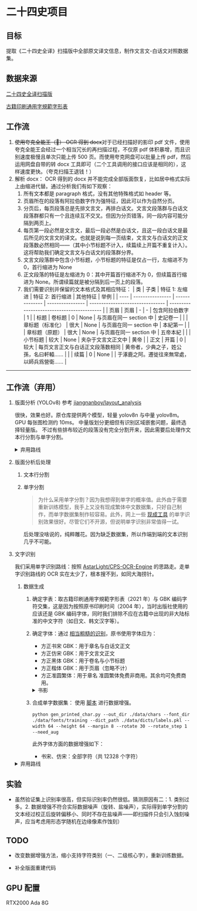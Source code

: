 # 二十四史项目

## 目标

提取《二十四史全译》扫描版中全部原文译文信息，制作文言文-白话文对照数据集。

## 数据来源

[二十四史全译扫描版](https://archive.org/details/er-shi-si-shi-fan-yi/%E4%BA%8C%E5%8D%81%E5%9B%9B%E5%8F%B2%E5%85%A8%E8%AF%91)

[古籍印刷通用字規範字形表](http://www.homeinmists.com/Standard_glyph_list.htm)

## 工作流
1. ~~使用夸克全能王（🤯） OCR 得到 docx~~对于已经扫描好的影印 pdf 文件，使用夸克全能王会经过一个相当冗长的再扫描过程，不仅原 pdf 体积暴增，而且识别速度极慢且单次只能上传 500 页。而使用夸克网盘可以批量上传 pdf，然后运用网盘自带的转 docx 工具即可（二个工具调用的接口应该是相同的），这样速度更快。（夸克扫描王退钱！）
2. 解析 docx：
   OCR 得到的 docx 并不能完成全部版面恢复，比如居中格式实际上由缩进代替。通过分析我们有如下观察：
   1. 所有文本都是 paragraph 格式，没有其他特殊格式如 header 等。
   2. 页眉所在的段落有阿拉伯数字作为强特征，因此可以作为自然分页。
   3. 分页后，每页段落总是先排文言文，再排白话文。文言文段落群与白话文段落群都只有一个且连续互不交叉。但因为分页错落，同一段内容可能分隔到两页上。
   4. 每页第一段必然是文言文，最后一段必然是白话文，且这一段白话文是最后所见的文言文的译文。也就是说到每一页结束，文言文与白话文的正文段落数必然相同——（其中小节标题不计入，续篇续上开篇不重复计入）。这将帮助我们确定文言文与白话文的段落群分界。
   5. 文言文段落群中包含小节标题，小节标题的特征是仅占一行，左缩进不为 0，首行缩进为 None
   6. 正文段落的特征是左缩进为 0：其中开篇首行缩进不为 0，但续篇首行缩进为 None。所谓续篇就是被分隔到后一页上的段落。
   7. 我们需要识别并保留的文本格式及其相应特征：
        | 类   | 子类             | 特征 1: 左缩进 | 特征 2: 首行缩进 | 其他特征                         | 举例                                       |
        | ---- | ---------------- | -------------- | ---------------- | -------------------------------- | ------------------------------------------ |
        | 页眉 | 页眉             | \-             | \-               | 包含阿拉伯数字                   | 1                                          |
        | 标题 | 卷标题           | 0              | None             | 与页眉在同一 section 中          | 史記卷一                                   |
        |      | 章标题（标准化） | 很大           | None             | 与页眉在同一 section 中          | 本紀第一                                   |
        |      | 章标题（原题）   | 很大           | None             | 与页眉在同一 section 中          | 五帝本紀                                   |
        |      | 小节标题         | 较大           | None             | 夹杂于文言文正文中               | 黄帝                                       |
        | 正文 | 开篇             | 0              | 较大             | 每页文言正文与白话正文段落数相同 | 黄帝者，少典之子，姓公孫，名曰軒轅……       |
        |      | 续篇             | 0              | None             |                                  | 于涿鹿之阿。遷徙往來無常處，以師兵爲營衛…… |

---

## 工作流（弃用）

1. 版面分析 (YOLOv8)
参考 [jiangnanboy/layout_analysis](https://github.com/jiangnanboy/layout_analysis)
    
    很快，效果也好。原仓库提供两个模型，轻量 yolov8n 与中量 yolov8m。GPU 每张图检测约 10ms。
    中量版划分更细但有识别区域嵌套问题，最终选择轻量版。
    不过有些排布较近的段落没有完全分割开来，因此需要后处理作文本行分割与单字分割。
    
    <details>
    <summary>弃用路线</summary>
    
    - [layout-parser](https://github.com/Layout-Parser/layout-parser)：detectron2 效果不好，主要是因为它没有在中文数据集上进行预训练。而中文数据集本身就比较少，这也增加了难度。
        
        > 该项目发完文章就不维护了，沽名钓誉耳。publish or perish？
        > 
    - [ppstructure](https://github.com/PaddlePaddle/PaddleOCR/blob/release/2.7/ppstructure/layout/README_ch.md)：非常垃圾。环境难配，屎山文档。
        
        > 能把文档也写成屎山，代码就更不用看了。这就是百度！
        > 
        
        </details>
        
2. 版面分析后处理
    1. 文本行分割
    2. 单字分割
        
        > 为什么采用单字分割？因为我想得到单字的概率值。此外由于需要重新训练模型，我手上又没有现成繁体中文数据集，只好自己制作，而单字数据集制作较容易。此外，网上一些 [现成工具](https://kandianguji.com/ocr) 的单字识别效果很好。尽管它们不开源，但说明单字识别非常值得一试。
        > 
        后处理没啥说的，纯粹雕花。因为缺乏数据集，所以作端到端的文本识别几乎不可能。
3. 文字识别
    
    我们采用单字识别路线：按照 [AstarLight/CPS-OCR-Engine](https://github.com/AstarLight/CPS-OCR-Engine) 的思路走。走单字识别路线的 OCR 实在太少了，根本搜不到，如同大海捞针。
    
    1. 数据生成
        1. 确定字表：取古籍印刷通用字規範字形表（2021 年）与 GBK 编码字符交集，这是因为按照原书印刷时间（2004 年），当时出版社使用的应该还是 GBK 编码字体，同时我们排除不应在古籍中出现的非大陆标准的中文字符（如日文、韩文汉字等）。
        2. 确定字体：通过 [相当粗糙的识别](https://www.likefont.com/)，原书使用字体应为：
            - 方正书宋 GBK：用于章名与白话文正文
            - 方正仿宋 GBK：用于文言文正文
            - 方正黑体 GBK：用于卷名与小节标题
            - 方正楷体 GBK：用于页眉（忽略不计）
            - 方正准圆繁体：用于章名
            准圆繁体免费非商用。其余均可免费商用。
            <details>
            <summary>书影</summary>
            
            ![./img.png](./img.png)
            
            </details>
            
        3. 合成单字数据集：
            使用 [脚本](https://github.com/AstarLight/CPS-OCR-Engine/blob/master/ocr/gen_printed_char.py) 进行数据增强。
            ```
            python gen_printed_char.py --out_dir ./data/chars --font_dir ./data/fonts/training --dict_path ./data/dicts/labels.pkl --width 64 --height 64 --margin 8 --rotate 30 --rotate_step 1 --need_aug
            ```
            此外字体方面的数据增强如下：
              - 书宋、仿宋：全部字符（共 12328 个字符）
              <!-- - 黑体：一级字对应的繁体字符 -->

    <details>
    <summary>弃用路线</summary>
    
    - [CnOCR](https://github.com/breezedeus/CnOCR?tab=readme-ov-file#%E7%B9%81%E4%BD%93%E4%B8%AD%E6%96%87%E8%AF%86%E5%88%AB)：原生模型不支持繁体中文，外部模型用的是 chinese_cht_PP-OCRv3，表现依旧拉胯。
    - [tesseract](https://github.com/tesseract-ocr/tesseract)：懒得试了，主要看到它的 [繁体中文数据集字典](https://github.com/tesseract-ocr/langdata/blob/main/chi_tra/chi_tra.wordlist) 一堆英文和不知所云的东西，就觉得它的 LSTM 又慢又多余。
    
    </details>
    

## 实验
- 虽然验证集上识别率很高，但实际识别率仍然很低。猜测原因有二：1. 类别过多。2. 数据增强不符合实际数据噪声（旋转、盐噪声），实际得到单字分割的文本经过校正后旋转偏移小、同时不存在盐噪声——即扫描件只会引入蚀刻噪声，应当考虑用形态学随机在边缘像素作蚀刻）

## TODO

- 改变数据增强方法，缩小支持字符类别（一、二级核心字），重新训练数据。

- 补全版面重建代码

## GPU 配置

RTX2000 Ada 8G